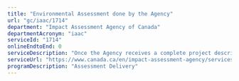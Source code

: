```yaml
---
title: "Environmental Assessment done by the Agency"
url: "gc/iaac/1714"
department: "Impact Assessment Agency of Canada"
departmentAcronym: "iaac"
serviceId: "1714"
onlineEndtoEnd: 0
serviceDescription: "Once the Agency receives a complete project description, it must consider whether or not an environmental assessment is required. During this determination, the public is provided with an opportunity to comment on the proposed project and its potential for causing adverse environmental effects. When it has been decided that an environmental assessment is required, the public is given an opportunity to comment on which aspects of the environment may be affected by the project and what should be examined during the environmental assessment. Once the proponent submits its environmental impact statement, the public is invited to comment on the identified potential environmental effects of the project and the measures to prevent or mitigate those effects as proposed by the proponent. At this stage, avenues for comment and additional opportunities to participate may include open houses or public meetings. Finally, the public is provided an opportunity to comment on the draft environmental assessment report. This document includes the Agency's conclusions regarding the potential environmental effects of the project, the mitigation measures that were considered and the significance of the remaining adverse environmental effects."
serviceUrl: "https://www.canada.ca/en/impact-assessment-agency/services/environmental-assessments/basics-environmental-assessment.html#agency02"
programDescription: "Assessment Delivery"
---
```

